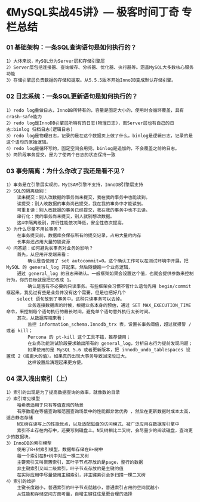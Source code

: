 # 《MySQL实战45讲》— 极客时间丁奇 专栏总结

### 01 基础架构：一条SQL查询语句是如何执行的？
    1）大体来说，MySQL分为Server层和存储引擎层
    2）Server层包括连接器、查询缓存、分析器、优化器、执行器等。涵盖MySQL大多数核心服务功能
    3）存储引擎层负责数据的存储和提取。从5.5.5版本开始InnoDB变成默认存储引擎。

### 02 日志系统：一条SQL更新语句是如何执行的？
    1）redo log重做日志，InnoDB所特有的，容量是固定大小的，使用时会循环覆盖，具有crash-safe能力
    2）redo log是InnoDB引擎层所特有的日志(物理日志)，而Server层也有自己的日志:binlog 归档日志(逻辑日志)
    3）redo log是物理日志，记录的是在这个数据页上做了什么。binlog是逻辑日志，记录的是这个语句的原始逻辑。
    4）redo log是循环写的，固定空间会用完。binlog是追加的，不会覆盖之前的日志。
    5）两阶段事务提交，是为了使两个日志的状态保持一致

### 03 事务隔离：为什么你改了我还是看不见？
    1）事务是在引擎层实现的，MyISAM引擎不支持，InnoDB引擎层支持
    2）SQL的隔离级别：
        读未提交：别人改数据的事务尚未提交，我在我的事务中也能读到。
        读提交：别人改数据的事务尚已提交，我在我的事务中才能读到。
        可重复读：别人改数据的事务已经提交，我在我的事务中也不去读。
        串行化：我的事务尚未提交，别人就别想改数据。
        这4中隔离级别，并行性能依次降低，安全性依次提高。
    3）为什么尽量不用长事务？
        在事务提交前，数据库会保存所有的提交记录，占用大量的内存
        长事务还占用大量的锁资源
    4）问答题：如何避免长事务对业务的影响？
        首先，从应用开发端来看：
            确认是否使用了 set autocommit=0。这个确认工作可以在测试环境中开展，把 MySQL 的 general_log 开起来，然后随便跑一个业务逻辑，
        通过 general_log 的日志来确认。一般框架如果会设置这个值，也就会提供参数来控制行为，你的目标就是把它改成 1。
            确认是否有不必要的只读事务。有些框架会习惯不管什么语句先用 begin/commit 框起来。我见过有些是业务并没有这个需要，但是也把好几个 
        select 语句放到了事务中。这种只读事务可以去掉。
            业务连接数据库的时候，根据业务本身的预估，通过 SET MAX_EXECUTION_TIME 命令，来控制每个语句执行的最长时间，避免单个语句意外执行太长时间。
        其次，从数据库端来看：
            监控 information_schema.Innodb_trx 表，设置长事务阈值，超过就报警 / 或者 kill；
            Percona 的 pt-kill 这个工具不错，推荐使用；
            在业务功能测试阶段要求输出所有的 general_log，分析日志行为提前发现问题；
            如果使用的是 MySQL 5.6 或者更新版本，把 innodb_undo_tablespaces 设置成 2（或更大的值）。如果真的出现大事务导致回滚段过大，
            这样设置后清理起来更方便。

### 04 深入浅出索引（上）
    1）索引的出现是为了提高数据查询的效率，就像数的目录
    2）索引常见模型
        哈希表适用于只有等值查询的场景
        有序数组在等值查询和范围查询场景中的性能都非常优秀 ，然后在更新数据时成本太高，适合静态存储
        N叉树在读写上的性能优点，以及适配磁盘的访问模式，被广泛应用在数据库引擎中
        索引不止存在内存中，还要写到磁盘上。N叉树相比二叉树，会尽量少的阅读磁盘，查询更少的数据块。
    3）InnoDB的索引模型
        使用了B+树索引模型，数据都存储在B+树中 
        每一个索引在B+树中对应一棵二叉树
        主键索引又叫聚簇索引，其叶子节点存放的是page，整行的数据
        非主键索引又叫二级索引，叶子节点存放的是主键的值
        在实际应用中尽量使用主键索引，非主键索引会多扫描一棵二叉树 
    4）索引的维护
        主键长度越小，普通索引的叶子节点就越小，普通索引占用的空间就越小
        从性能和存储空间方面考量，自增主键往往是更合理的选择 